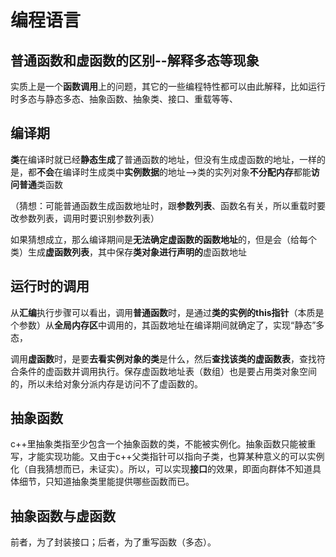 # 编程语言



## 普通函数和虚函数的区别--解释多态等现象

实质上是一个**函数调用**上的问题，其它的一些编程特性都可以由此解释，比如运行时多态与静态多态、抽象函数、抽象类、接口、重载等等、

## 编译期

**类**在编译时就已经**静态生成**了普通函数的地址，但没有生成虚函数的地址，一样的是，都**不会**在编译时生成类中**实例数据**的地址-->类的实列对象**不分配内存**都能**访问普通**类函数

（猜想：可能普通函数生成函数地址时，跟**参数列表**、函数名有关，所以重载时要改参数列表，调用时要识别参数列表）

如果猜想成立，那么编译期间是**无法确定虚函数的函数地址**的，但是会（给每个类）生成**虚函数列表**，其中保存**类对象进行声明的**虚函数地址



## 运行时的调用

从**汇编**执行步骤可以看出，调用**普通函数**时，是通过**类的实例的this指针**（本质是个参数）从**全局内存区**中调用的，其函数地址在编译期间就确定了，实现“静态”多态，



调用**虚函数**时，是要**去看实例对象的类**是什么，然后**查找该类的虚函数表**，查找符合条件的虚函数并调用执行。保存虚函数地址表（数组）也是要占用类对象空间的，所以未给对象分派内存是访问不了虚函数的。



## 抽象函数

c++里抽象类指至少包含一个抽象函数的类，不能被实例化。抽象函数只能被重写，才能实现功能。又由于c++父类指针可以指向子类，也算某种意义的可以实例化（自我猜想而已，未证实）。所以，可以实现**接口**的效果，即面向群体不知道具体细节，只知道抽象类里能提供哪些函数而已。



## 抽象函数与虚函数

前者，为了封装接口；后者，为了重写函数（多态）。